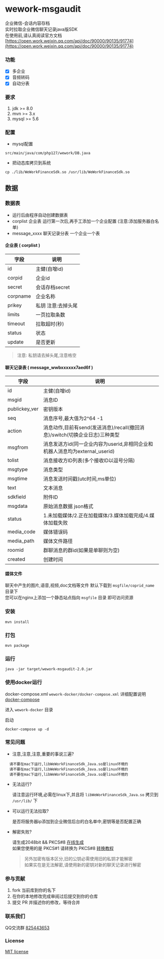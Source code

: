 # wework-msgaudit

企业微信-会话内容存档       
实时拉取企业微信聊天记录java版SDK    
在使用前,请认真阅读官方文档  
[https://open.work.weixin.qq.com/api/doc/90000/90135/91774](https://open.work.weixin.qq.com/api/doc/90000/90135/91774)

### 功能

- [x] 多企业
- [x] 音频转码
- [x] 自动分表

### 要求

1. jdk >= 8.0
2. mvn >= 3.x
3. mysql >= 5.6


### 配置

- mysql配置

```shell
src/main/java/com/php127/wework/DB.java
```

- 把动态库拷贝到系统

```shell
cp ./lib/WeWorkFinanceSdk.so /usr/lib/WeWorkFinanceSdk.so
```


## 数据

### 数据表

- 运行后由程序自动创建数据表
- corplist 企业表 运行第一次后,再手工添加一个企业配置 (注意:添加服务器白名单)  
- message_xxxx 聊天记录分表 一个企业一个表

#### 企业表 ( corplist )

|字段|说明|
|---|---|
|id|主健(自增id)|
|corpid|企业id|
|secret|会话存档secret|
|corpname|企业名称|
|prikey|私钥 注意:去掉头尾|
|limits|一页拉取条数|
|timeout|拉取超时(秒)|
|status|状态|
|update|是否更新|

> 注意: 私钥请去掉头尾,注意格空

#### 聊天记录表 ( message_wwbxxxxxx7aed6f )

|字段|说明|
|---|---|
|id|主健(自增id)|
|msgid | 消息ID|
|publickey_ver | 密钥版本|
|seq | 消息序号,最大值为2^64 -1|
|action |消息动作,目前有send(发送消息)/recall(撤回消息)/switch(切换企业日志)三种类型|
|msgfrom |消息发送方id(同一企业内容为userid,非相同企业和机器人消息均为external_userid)|
|tolist |消息接收方ID列表(多个接收ID以逗号分隔)|
|msgtype |消息类型|
|msgtime |消息发送时间戳(utc时间,ms单位)|
|text |文本消息|
|sdkfield |附件ID|
|msgdata |原始消息数据 json格式|
|status |1.未加载媒体/2.正在加载媒体/3.媒体加载完成/4.媒体加载失败|
|media_code |媒体错误码|
|media_path |媒体文件路径|
|roomid |群聊消息的群id(如果是单聊则为空)|
|created |创建时间|

#### 媒体文件

聊天中产生的图片,语音,视频,doc文档等文件 默认下载到 `msgfile/coprid_name` 目录下   
您可以在nginx上添加一个静态站点指向 `msgfile` 目录 即可访问资源

### 安装

```shell script
mvn install
```


### 打包

```shell script
mvn package
```

### 运行

```shell script
java -jar target/wework-msgaudit-2.0.jar
```


### 使用docker运行

docker-compose.xml `wework-docker/docker-compose.xml` 详细配置说明 [docker-compose](https://www.runoob.com/docker/docker-compose.html)

进入 `wework-docker` 目录

启动
```shell
docker-compose up -d
```


###  常见问题

- 注意,注意,注意,重要的事说三遍?

```text
  请不要在mac下运行,libWeWorkFinanceSdk_Java.so是linux环境的   
  请不要在mac下运行,libWeWorkFinanceSdk_Java.so是linux环境的   
  请不要在mac下运行,libWeWorkFinanceSdk_Java.so是linux环境的   
```

- 无法运行?

    请注意运行环境,必需在linux下,并且将 `libWeWorkFinanceSdk_Java.so` 拷贝到 `/usr/lib/` 下

- 可以运行无法拉取?

    是否将服务器ip添加到企业微信后台的白名单中,密钥等是否配置正确
  
- 解密失败?

  请生成2048bit && PKCS#8 [在线生成](http://www.metools.info/code/c80.html)  
  如果您使用的是 PKCS#1 请转换为  PKCS#8 [转换教程](https://www.cnblogs.com/cocoajin/p/10510574.html)   
  > 另外加密有版本区分,旧的公钥必需使用旧的私钥才能解密  
  > 如果实在是无法解密,请使用新的密钥对新的聊天记录进行解密


###  参与贡献

1. fork 当前库到你的名下
2. 在你的本地修改完成审阅过后提交到你的仓库
3. 提交 PR 并描述你的修改，等待合并

### 联系我们

QQ交流群 [825443653](https://jq.qq.com/?_wv=1027&k=It3u9hrp)

###  License

[MIT license](https://opensource.org/licenses/MIT)
